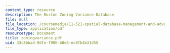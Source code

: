 ```yaml
---
content_type: resource
description: The Boston Zoning Variance Database
file: null
file_location: /coursemedia/11-521-spatial-database-management-and-advanced-geographic-information-systems-spring-2003/33c8bbad9dfef986b8d6ec8fb4b31d55_zoningvariance.pdf
file_type: application/pdf
resourcetype: Document
title: zoningvariance.pdf
uid: 33c8bbad-9dfe-f986-b8d6-ec8fb4b31d55
---
```

